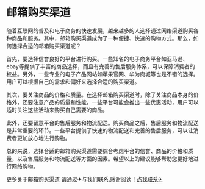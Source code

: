 # 邮箱购买渠道

随着互联网的普及和电子商务的快速发展，越来越多的人选择通过网络渠道购买各种商品和服务。其中，邮箱购买渠道成为了一种便捷、快速的购物方式。那么，如何选择合适的邮箱购买渠道呢？

首先，要选择信誉良好的平台进行购买。一些知名的电子商务平台如亚马逊、ebay等提供了丰富的商品选择，而且有完善的售后服务体系，可以保障消费者的权益。另外，一些专业的电子产品网站如苹果官网、华为商城等也是不错的选择。用户可以根据自己的需求和偏好来选择合适的购买渠道。

其次，要关注商品的价格和质量。在选择邮箱购买渠道时，除了关注商品本身的价格外，还要注意产品的质量和性能。一些平台可能会推出一些优惠活动，用户可以适时关注这些活动来购买自己需要的商品。

此外，还要留意平台的售后服务和物流配送。购买商品之后，售后服务和物流配送是非常重要的环节。一些平台提供了快速的物流配送和完善的售后服务，可以让消费者更加放心地进行购物。

总的来说，选择合适的邮箱购买渠道需要综合考虑平台的信誉、商品的价格和质量，以及售后服务和物流配送等方面的因素。希望以上的建议能够帮助您更好地进行网络购物。

更多关于邮箱购买渠道 请通过✈与我们联系,感谢阅读！[点我联系✈](https://web.k02.cc)